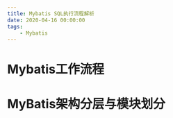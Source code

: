 ```yaml
---
title: Mybatis SQL执行流程解析
date: 2020-04-16 00:00:00
tags:
    - Mybatis
---
```






# Mybatis工作流程  



# MyBatis架构分层与模块划分  




# 





